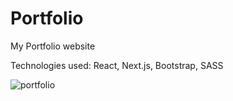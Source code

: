 # Portfolio
My Portfolio website 

Technologies used: React, Next.js, Bootstrap, SASS

![portfolio](https://github.com/danielenchev48/Portfolio/assets/123250898/7f16b6b5-4f22-4578-8b24-84247f2ba464)
